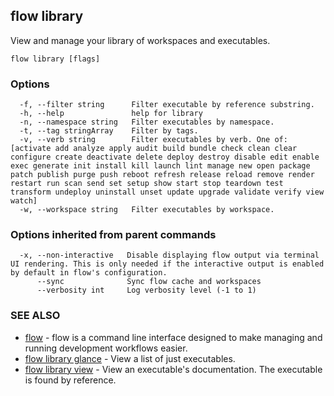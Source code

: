 ## flow library

View and manage your library of workspaces and executables.

```
flow library [flags]
```

### Options

```
  -f, --filter string      Filter executable by reference substring.
  -h, --help               help for library
  -n, --namespace string   Filter executables by namespace.
  -t, --tag stringArray    Filter by tags.
  -v, --verb string        Filter executables by verb. One of: [activate add analyze apply audit build bundle check clean clear configure create deactivate delete deploy destroy disable edit enable exec generate init install kill launch lint manage new open package patch publish purge push reboot refresh release reload remove render restart run scan send set setup show start stop teardown test transform undeploy uninstall unset update upgrade validate verify view watch]
  -w, --workspace string   Filter executables by workspace.
```

### Options inherited from parent commands

```
  -x, --non-interactive   Disable displaying flow output via terminal UI rendering. This is only needed if the interactive output is enabled by default in flow's configuration.
      --sync              Sync flow cache and workspaces
      --verbosity int     Log verbosity level (-1 to 1)
```

### SEE ALSO

* [flow](flow.md)	 - flow is a command line interface designed to make managing and running development workflows easier.
* [flow library glance](flow_library_glance.md)	 - View a list of just executables.
* [flow library view](flow_library_view.md)	 - View an executable's documentation. The executable is found by reference.

